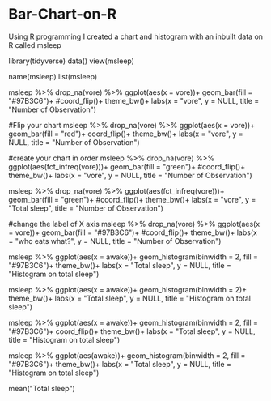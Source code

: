 # Bar-Chart-on-R
Using R programming I created a chart and histogram with an inbuilt data on R called msleep


library(tidyverse)
data()
view(msleep)

name(msleep)
list(msleep)

msleep %>%
  drop_na(vore) %>%
  ggplot(aes(x = vore))+
  geom_bar(fill = "#97B3C6")+
  #coord_flip()+
  theme_bw()+
  labs(x = "vore",
       y = NULL,
       title = "Number of Observation")

#Flip your chart 
msleep %>%
  drop_na(vore) %>%
  ggplot(aes(x = vore))+
  geom_bar(fill = "red")+
  coord_flip()+
  theme_bw()+
  labs(x = "vore",
       y = NULL,
       title = "Number of Observation")

#create your chart in order
msleep %>%
  drop_na(vore) %>%
  ggplot(aes(fct_infreq(vore)))+
  geom_bar(fill = "green")+
  #coord_flip()+
  theme_bw()+
  labs(x = "vore",
       y = NULL,
       title = "Number of Observation")


msleep %>%
  drop_na(vore) %>%
  ggplot(aes(fct_infreq(vore)))+
  geom_bar(fill = "green")+
  #coord_flip()+
  theme_bw()+
  labs(x = "vore",
       y = "Total sleep",
       title = "Number of Observation")


#change the label of X axis
msleep %>%
  drop_na(vore) %>%
  ggplot(aes(x = vore))+
  geom_bar(fill = "#97B3C6")+
  #coord_flip()+
  theme_bw()+
  labs(x = "who eats what?",
       y = NULL,
       title = "Number of Observation")

msleep %>%
  ggplot(aes(x = awake))+
  geom_histogram(binwidth = 2, fill = "#97B3C6")+
  theme_bw()+
  labs(x = "Total sleep",
       y = NULL,
       title = "Histogram on total sleep")

msleep %>%
  ggplot(aes(x = awake))+
  geom_histogram(binwidth = 2)+
  theme_bw()+
  labs(x = "Total sleep",
       y = NULL,
       title = "Histogram on total sleep")

msleep %>%
  ggplot(aes(x = awake))+
  geom_histogram(binwidth = 2, fill = "#97B3C6")+
  coord_flip()+
  theme_bw()+
  labs(x = "Total sleep",
       y = NULL,
       title = "Histogram on total sleep")

msleep %>%
  ggplot(aes(awake))+
  geom_histogram(binwidth = 2, fill = "#97B3C6")+
  theme_bw()+
  labs(x = "Total sleep",
       y = NULL,
       title = "Histogram on total sleep")

mean("Total sleep")
